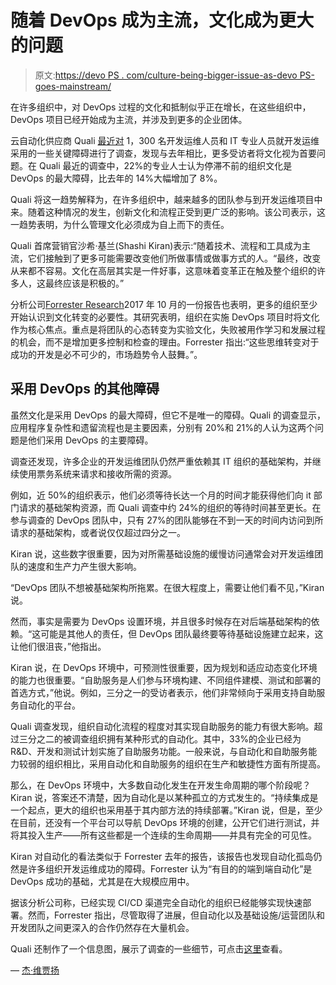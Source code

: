 # 随着 DevOps 成为主流，文化成为更大的问题

> 原文:[https://devo PS . com/culture-being-bigger-issue-as-devo PS-goes-mainstream/](https://devops.com/culture-becoming-bigger-issue-as-devops-goes-mainstream/)

在许多组织中，对 DevOps 过程的文化和抵制似乎正在增长，在这些组织中，DevOps 项目已经开始成为主流，并涉及到更多的企业团体。

云自动化供应商 Quali [最近对](https://www.prnewswire.com/news-releases/qualis-third-annual-cloud-and-devops-survey-spotlights-complexity-and-culture-concerns-300621273.html) 1，300 名开发运维人员和 IT 专业人员就开发运维采用的一些关键障碍进行了调查，发现与去年相比，更多受访者将文化视为首要问题。在 Quali 最近的调查中，22%的专业人士认为停滞不前的组织文化是 DevOps 的最大障碍，比去年的 14%大幅增加了 8%。

Quali 将这一趋势解释为，在许多组织中，越来越多的团队参与到开发运维项目中来。随着这种情况的发生，创新文化和流程正受到更广泛的影响。该公司表示，这一趋势表明，为什么管理文化必须成为自上而下的责任。

Quali 首席营销官沙希·基兰(Shashi Kiran)表示:“随着技术、流程和工具成为主流，它们接触到了更多可能需要改变他们所做事情或做事方式的人。“最终，改变从来都不容易。文化在高层其实是一件好事，这意味着变革正在触及整个组织的许多人，这最终应该是积极的。”

分析公司[Forrester Research](https://go.forrester.com/blogs/2018-the-year-of-enterprise-devops/)2017 年 10 月的一份报告也表明，更多的组织至少开始认识到文化转变的必要性。其研究表明，组织在实施 DevOps 项目时将文化作为核心焦点。重点是将团队的心态转变为实验文化，失败被用作学习和发展过程的机会，而不是增加更多控制和检查的理由。Forrester 指出:“这些思维转变对于成功的开发是必不可少的，市场趋势令人鼓舞。”。

## **采用 DevOps 的其他障碍**

虽然文化是采用 DevOps 的最大障碍，但它不是唯一的障碍。Quali 的调查显示，应用程序复杂性和遗留流程也是主要因素，分别有 20%和 21%的人认为这两个问题是他们采用 DevOps 的主要障碍。

调查还发现，许多企业的开发运维团队仍然严重依赖其 IT 组织的基础架构，并继续使用票务系统来请求和接收所需的资源。

例如，近 50%的组织表示，他们必须等待长达一个月的时间才能获得他们向 it 部门请求的基础架构资源，而 Quali 调查中约 24%的组织的等待时间甚至更长。在参与调查的 DevOps 团队中，只有 27%的团队能够在不到一天的时间内访问到所请求的基础架构，或者说仅仅超过四分之一。

Kiran 说，这些数字很重要，因为对所需基础设施的缓慢访问通常会对开发运维团队的速度和生产力产生很大影响。

“DevOps 团队不想被基础架构所拖累。在很大程度上，需要让他们看不见，”Kiran 说。

然而，事实是需要为 DevOps 设置环境，并且很多时候存在对后端基础架构的依赖。“这可能是其他人的责任，但 DevOps 团队最终要等待基础设施建立起来，这让他们很沮丧，”他指出。

Kiran 说，在 DevOps 环境中，可预测性很重要，因为规划和适应动态变化环境的能力也很重要。“自助服务是人们参与环境构建、不同组件建模、测试和部署的首选方式，”他说。例如，三分之一的受访者表示，他们非常倾向于采用支持自助服务自动化的平台。

Quali 调查发现，组织自动化流程的程度对其实现自助服务的能力有很大影响。超过三分之二的被调查组织拥有某种形式的自动化。其中，33%的企业已经为 R&D、开发和测试计划实施了自助服务功能。一般来说，与自动化和自助服务能力较弱的组织相比，采用自动化和自助服务的组织在生产和敏捷性方面有所提高。

那么，在 DevOps 环境中，大多数自动化发生在开发生命周期的哪个阶段呢？Kiran 说，答案还不清楚，因为自动化是以某种孤立的方式发生的。“持续集成是一个起点，更大的组织也采用基于其内部方法的持续部署。”Kiran 说，但是，至少在目前，还没有一个平台可以导航 DevOps 环境的创建，公开它们进行测试，并将其投入生产——所有这些都是一个连续的生命周期——并具有完全的可见性。

Kiran 对自动化的看法类似于 Forrester 去年的报告，该报告也发现自动化孤岛仍然是许多组织开发运维成功的障碍。Forrester 认为“有目的的端到端自动化”是 DevOps 成功的基础，尤其是在大规模应用中。

据该分析公司称，已经实现 CI/CD 渠道完全自动化的组织已经能够实现快速部署。然而，Forrester 指出，尽管取得了进展，但自动化以及基础设施/运营团队和开发团队之间更深入的合作仍然存在大量机会。

Quali 还制作了一个信息图，展示了调查的一些细节，可点击[这里](https://www.quali.com/wp-content/uploads/2018/03/Top-7-Barriers-to-Devops_2018_infographic.png)查看。

— [杰·维贾扬](https://devops.com/author/jai-vijayan/)